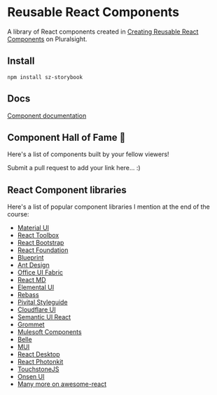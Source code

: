 # Reusable React Components

A library of React components created in [Creating Reusable React Components](https://app.pluralsight.com/library/courses/react-creating-reusable-components) on Pluralsight.

## Install
```
npm install sz-storybook
```

## Docs
[Component documentation](https://sandywebdesigner.github.io/sz-app/)

## Component Hall of Fame 🎉
Here's a list of components built by your fellow viewers!

Submit a pull request to add your link here... :)

## React Component libraries
Here's a list of popular component libraries I mention at the end of the course:
- [Material UI](http://material-ui.com)
- [React Toolbox](http://react-toolbox.com) 
- [React Bootstrap](http://react-bootstrap.github.io)
- [React Foundation](http://react.foundation)
- [Blueprint](http://blueprintjs.com)
- [Ant Design](http://ant.design)
- [Office UI Fabric](http://dev.office.com/fabric)
- [React MD](http://react-md.mlaursen.com)
- [Elemental UI](http://elemental-ui.com)
- [Rebass](http://jxnblk.com/rebass/)
- [Pivital Styleguide](http://styleguide.cfapps.io)
- [Cloudflare UI](http://cloudflare.github.io)
- [Semantic UI React](http://react.semantic-ui.com)
- [Grommet](http://grommet.github.io)
- [Mulesoft Components](http://ux.mulesoft.com)
- [Belle](http://nikgraf.github.io/belle)
- [MUI](http://muicss.com)
- [React Desktop](http://reactdesktop.js.org)
- [React Photonkit](http://react-photonkit.github.io)
- [TouchstoneJS](http://touchstonejs.io)
- [Onsen UI](http://onsen.io/react)
- [Many more on awesome-react](http://github.com/enaqx/awesome-react)
